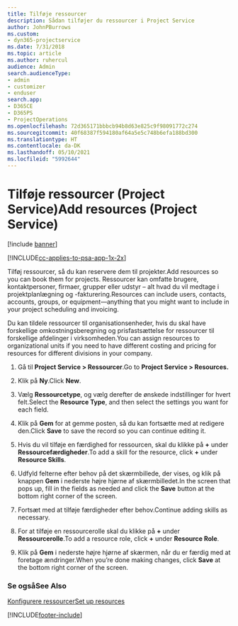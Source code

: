 ```yaml
---
title: Tilføje ressourcer
description: Sådan tilføjer du ressourcer i Project Service
author: JohnPBurrows
ms.custom:
- dyn365-projectservice
ms.date: 7/31/2018
ms.topic: article
ms.author: ruhercul
audience: Admin
search.audienceType:
- admin
- customizer
- enduser
search.app:
- D365CE
- D365PS
- ProjectOperations
ms.openlocfilehash: 72d365171bbbcb94b8d63e825c9f98091772c274
ms.sourcegitcommit: 40f68387f594180af64a5e5c748b6efa188bd300
ms.translationtype: HT
ms.contentlocale: da-DK
ms.lasthandoff: 05/10/2021
ms.locfileid: "5992644"
---
```

# <a name="add-resources-project-service"></a><span data-ttu-id="3d686-103">Tilføje ressourcer (Project Service)</span><span class="sxs-lookup"><span data-stu-id="3d686-103">Add resources (Project Service)</span></span>

[!include [banner](../includes/psa-now-project-operations.md)]

[!INCLUDE[cc-applies-to-psa-app-1x-2x](../includes/cc-applies-to-psa-app-1x-2x.md)]

<span data-ttu-id="3d686-104">Tilføj ressourcer, så du kan reservere dem til projekter.</span><span class="sxs-lookup"><span data-stu-id="3d686-104">Add resources so you can book them for projects.</span></span> <span data-ttu-id="3d686-105">Ressourcer kan omfatte brugere, kontaktpersoner, firmaer, grupper eller udstyr – alt hvad du vil medtage i projektplanlægning og -fakturering.</span><span class="sxs-lookup"><span data-stu-id="3d686-105">Resources can include users, contacts, accounts, groups, or equipment—anything that you might want to include in your project scheduling and invoicing.</span></span>  
  
<span data-ttu-id="3d686-106">Du kan tildele ressourcer til organisationsenheder, hvis du skal have forskellige omkostningsberegning og prisfastsættelse for ressourcer til forskellige afdelinger i virksomheden.</span><span class="sxs-lookup"><span data-stu-id="3d686-106">You can assign resources to organizational units if you need to have different costing and pricing for resources for different divisions in your company.</span></span>  
  
1.  <span data-ttu-id="3d686-107">Gå til **Project Service > Ressourcer**.</span><span class="sxs-lookup"><span data-stu-id="3d686-107">Go to **Project Service > Resources.**</span></span>  
  
2.  <span data-ttu-id="3d686-108">Klik på **Ny**.</span><span class="sxs-lookup"><span data-stu-id="3d686-108">Click **New**.</span></span>  
  
3.  <span data-ttu-id="3d686-109">Vælg **Ressourcetype**, og vælg derefter de ønskede indstillinger for hvert felt.</span><span class="sxs-lookup"><span data-stu-id="3d686-109">Select the **Resource Type**, and then select the settings you want for each field.</span></span>  
  
4.  <span data-ttu-id="3d686-110">Klik på **Gem** for at gemme posten, så du kan fortsætte med at redigere den.</span><span class="sxs-lookup"><span data-stu-id="3d686-110">Click **Save** to save the record so you can continue editing it.</span></span>  
  
5.  <span data-ttu-id="3d686-111">Hvis du vil tilføje en færdighed for ressourcen, skal du klikke på **+** under **Ressourcefærdigheder**.</span><span class="sxs-lookup"><span data-stu-id="3d686-111">To add a skill for the resource, click **+** under **Resource Skills**.</span></span>  
  
6.  <span data-ttu-id="3d686-112">Udfyld felterne efter behov på det skærmbillede, der vises, og klik på knappen **Gem** i nederste højre hjørne af skærmbilledet.</span><span class="sxs-lookup"><span data-stu-id="3d686-112">In the screen that pops up, fill in the fields as needed and click the **Save** button at the bottom right corner of the screen.</span></span>  
  
7.  <span data-ttu-id="3d686-113">Fortsæt med at tilføje færdigheder efter behov.</span><span class="sxs-lookup"><span data-stu-id="3d686-113">Continue adding skills as necessary.</span></span>  
  
8.  <span data-ttu-id="3d686-114">For at tilføje en ressourcerolle skal du klikke på **+** under **Ressourcerolle**.</span><span class="sxs-lookup"><span data-stu-id="3d686-114">To add a resource role, click **+** under **Resource Role**.</span></span>  
  
9. <span data-ttu-id="3d686-115">Klik på **Gem** i nederste højre hjørne af skærmen, når du er færdig med at foretage ændringer.</span><span class="sxs-lookup"><span data-stu-id="3d686-115">When you’re done making changes, click **Save** at the bottom right corner of the screen.</span></span>  
  
### <a name="see-also"></a><span data-ttu-id="3d686-116">Se også</span><span class="sxs-lookup"><span data-stu-id="3d686-116">See Also</span></span>  
 [<span data-ttu-id="3d686-117">Konfigurere ressourcer</span><span class="sxs-lookup"><span data-stu-id="3d686-117">Set up resources</span></span>](../psa/set-up-resources.md)


[!INCLUDE[footer-include](../includes/footer-banner.md)]